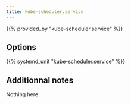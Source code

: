 ```yaml
---
title: kube-scheduler.service
---
```


{{% provided_by "kube-scheduler.service" %}}

## Options

{{% systemd_unit "kube-scheduler.service" %}}

## Additionnal notes

Nothing here.